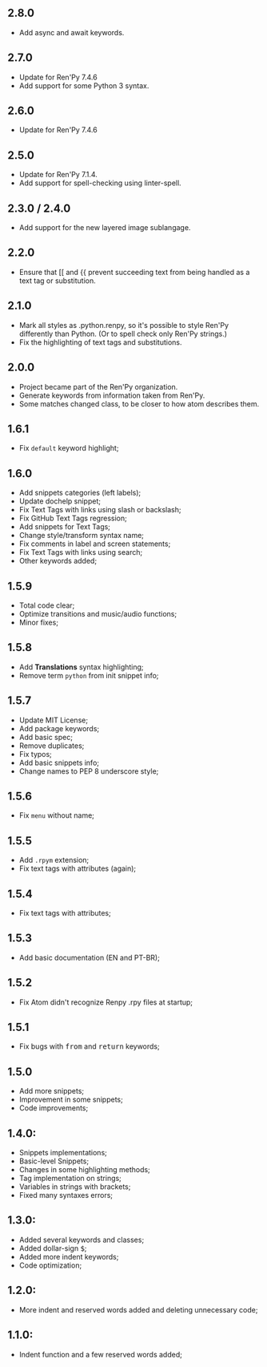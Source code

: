 ## 2.8.0
* Add async and await keywords.

## 2.7.0
* Update for Ren'Py 7.4.6
* Add support for some Python 3 syntax.

## 2.6.0
* Update for Ren'Py 7.4.6

## 2.5.0
* Update for Ren'Py 7.1.4.
* Add support for spell-checking using linter-spell.

## 2.3.0 / 2.4.0
* Add support for the new layered image sublangage.

## 2.2.0
* Ensure that [[ and {{ prevent succeeding text from being handled as
  a text tag or substitution.

## 2.1.0
* Mark all styles as .python.renpy, so it's possible to style Ren'Py
  differently than Python. (Or to spell check only Ren'Py strings.)
* Fix the highlighting of text tags and substitutions.

## 2.0.0
* Project became part of the Ren'Py organization.
* Generate keywords from information taken from Ren'Py.
* Some matches changed class, to be closer to how atom describes them.

## 1.6.1
* Fix `default` keyword highlight;

## 1.6.0
* Add snippets categories (left labels);
* Update dochelp snippet;
* Fix Text Tags with links using slash or backslash;
* Fix GitHub Text Tags regression;
* Add snippets for Text Tags;
* Change style/transform syntax name;
* Fix comments in label and screen statements;
* Fix Text Tags with links using search;
* Other keywords added;

## 1.5.9
* Total code clear;
* Optimize transitions and music/audio functions;
* Minor fixes;

## 1.5.8
* Add **Translations** syntax highlighting;
* Remove term `python` from init snippet info;

## 1.5.7
* Update MIT License;
* Add package keywords;
* Add basic spec;
* Remove duplicates;
* Fix typos;
* Add basic snippets info;
* Change names to PEP 8 underscore style;

## 1.5.6
* Fix `menu` without name;

## 1.5.5
* Add `.rpym` extension;
* Fix text tags with attributes (again);

## 1.5.4
* Fix text tags with attributes;

## 1.5.3
* Add basic documentation (EN and PT-BR);

## 1.5.2
* Fix Atom didn't recognize Renpy .rpy files at startup;

## 1.5.1
* Fix bugs with <kbd>from</kbd> and <kbd>return</kbd> keywords;

## 1.5.0
* Add more snippets;
* Improvement in some snippets;
* Code improvements;

## 1.4.0:
* Snippets implementations;
* Basic-level Snippets;
* Changes in some highlighting methods;
* Tag implementation on strings;
* Variables in strings with brackets;
* Fixed many syntaxes errors;

## 1.3.0:
* Added several keywords and classes;
* Added dollar-sign <kbd>$</kbd>;
* Added more indent keywords;
* Code optimization;

## 1.2.0:
* More indent and reserved words added and deleting unnecessary code;

## 1.1.0:
* Indent function and a few reserved words added;

